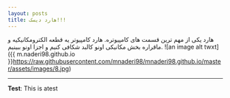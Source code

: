 ```yaml
---
layout: posts
title: هارد دیسک!!!
---
```


هارد یکی از مهم ترین قسمت های کامپیوتره.
هارد کامپیوتر یه قطعه الکترومکانیکیه و ماقراره بخش مکانیکی اونو کالبد شکافی کنیم و اجزا اونو ببینیم.
![an image alt twxt]({{ m.naderi98.github.io }}https://raw.githubusercontent.com/mnaderi98/mnaderi98.github.io/master/assets/images/8.jpg)

---
**Test**: This is atest

